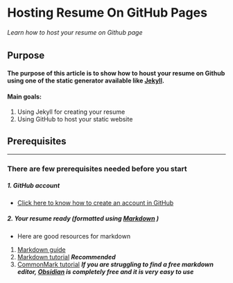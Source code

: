 # Hosting Resume On GitHub Pages



###### Learn how to host your resume on Github page


## Purpose

#### The purpose of this article is to show how to houst your resume on Github using one of the static generator available like [Jekyll](https://jekyllrb.com/).


#### Main goals:
1.  Using Jekyll for creating your resume
2.  Using GitHub to host your static website

## Prerequisites
---
### There are few prerequisites needed before you start 

##### 1.  GitHub account
   - [Click here to know how to create an account in GitHub](https://docs.github.com/en/get-started/signing-up-for-github/signing-up-for-a-new-github-account)

##### 2. Your resume ready  (formatted using [Markdown](https://resumey.pro/) )
   - Here are good resources for markdown 
   1. [Markdown guide](https://www.markdownguide.org/)
   2. [Markdown tutorial](https://www.markdowntutorial.com/) **_Recommended_** 
   3. [CommonMark tutorial](https://commonmark.org/help/tutorial/) 
**_If you are struggling to find a free markdown editor,  [Obsidian](https://obsidian.md/) is completely free and it is very easy to use_**
